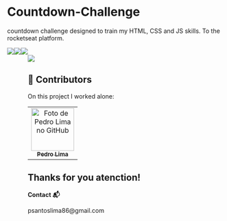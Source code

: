 # Countdown-Challenge
countdown challenge designed to train my HTML, CSS and JS skills. To the rocketseat platform.

<div style="display:flex">
<img src="https://img.shields.io/badge/HTML5-E34F26?style=for-the-badge&logo=html5&logoColor=white">
<img src="https://img.shields.io/badge/CSS3-1572B6?style=for-the-badge&logo=css3&logoColor=white">
<img src="https://img.shields.io/badge/JavaScript-F7DF1E?style=for-the-badge&logo=javascript&logoColor=black">
<div>
  <br>


<img src="https://efficient-sloth-d85.notion.site/image/https%3A%2F%2Fs3-us-west-2.amazonaws.com%2Fsecure.notion-static.com%2F4ae14d1c-890d-4c40-8ab1-31369ba44cde%2FMacBook_Pro_16_inch.png?table=block&id=19099266-a58e-43c8-9e87-6e4fd7b22df1&spaceId=08f749ff-d06d-49a8-a488-9846e081b224&width=2000&userId=&cache=v2">
  
  
  
  ## 🤝 Contributors

On this project I worked alone:

<table>
  <tr>
    <td align="center">
      <a href="#">
        <img src="https://avatars.githubusercontent.com/u/88408945?v=4" width="100px;" alt="Foto de Pedro Lima no GitHub"/><br>
        <sub>
          <b>Pedro Lima</b>
        </sub>
      </a>
    </td>
  </tr>
</table>
  
  ## Thanks for you atenction!
  
  <b>Contact 📬</b>
  <p>psantoslima86@gmail.com</p>









